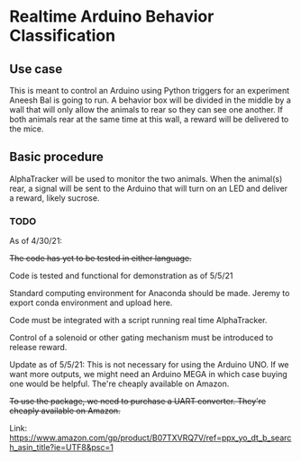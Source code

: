 # Realtime Arduino Behavior Classification
## Use case
This is meant to control an Arduino using Python triggers for an experiment Aneesh Bal is going to run.
A behavior box will be divided in the middle by a wall that will only allow the animals to rear so they can see one another.
If both animals rear at the same time at this wall, a reward will be delivered to the mice.
## Basic procedure
AlphaTracker will be used to monitor the two animals. When the animal(s) rear, a signal will be sent to the Arduino that will turn on an LED and deliver a reward, likely sucrose.
### TODO
As of 4/30/21:

~~The code has yet to be tested in either language.~~

Code is tested and functional for demonstration as of 5/5/21

Standard computing environment for Anaconda should be made. Jeremy to export conda environment and upload here.

Code must be integrated with a script running real time AlphaTracker.

Control of a solenoid or other gating mechanism must be introduced to release reward.

Update as of 5/5/21: This is not necessary for using the Arduino UNO. If we want more outputs, we might need an Arduino MEGA in which case buying one would be helpful. The're cheaply available on Amazon.

~~To use the package, we need to purchase a UART converter. They're cheaply available on Amazon.~~

Link: https://www.amazon.com/gp/product/B07TXVRQ7V/ref=ppx_yo_dt_b_search_asin_title?ie=UTF8&psc=1
